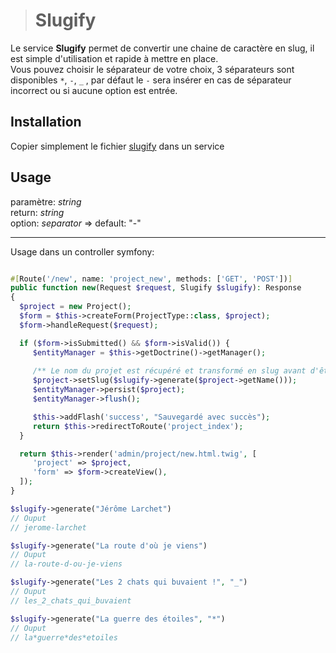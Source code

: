 ># Slugify

Le service **Slugify** permet de convertir une chaine de caractère en slug, il est simple d'utilisation et rapide à mettre en place.  
Vous pouvez choisir le séparateur de votre choix, 3 séparateurs sont disponibles `*`, `-`, `_` , par défaut le `-` sera insérer en cas de séparateur incorrect ou si aucune option est entrée.  

## Installation
Copier simplement le fichier [slugify](https://github.com/dierickd/Slugify/blob/main/slug-php-generate.php) dans un service  

## Usage

paramètre: _string_  
return: _string_  
option: _separator_ => default: "-"
  
*******************
  
    
Usage dans un controller symfony:

```php

#[Route('/new', name: 'project_new', methods: ['GET', 'POST'])]
public function new(Request $request, Slugify $slugify): Response
{
  $project = new Project();
  $form = $this->createForm(ProjectType::class, $project);
  $form->handleRequest($request);

  if ($form->isSubmitted() && $form->isValid()) {
     $entityManager = $this->getDoctrine()->getManager();
     
     /** Le nom du projet est récupéré et transformé en slug avant d'être persisté */
     $project->setSlug($slugify->generate($project->getName()));
     $entityManager->persist($project);
     $entityManager->flush();

     $this->addFlash('success', "Sauvegardé avec succès");
     return $this->redirectToRoute('project_index');
  }

  return $this->render('admin/project/new.html.twig', [
     'project' => $project,
     'form' => $form->createView(),
  ]);
}

```


```php
$slugify->generate("Jérôme Larchet")
// Ouput
// jerome-larchet
```

```php
$slugify->generate("La route d'où je viens")
// Ouput
// la-route-d-ou-je-viens
```

```php
$slugify->generate("Les 2 chats qui buvaient !", "_")
// Ouput
// les_2_chats_qui_buvaient
```

```php
$slugify->generate("La guerre des étoiles", "*")
// Ouput
// la*guerre*des*etoiles
```






